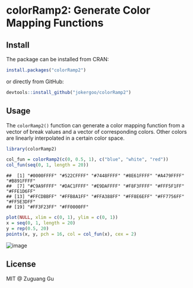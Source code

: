 

# colorRamp2: Generate Color Mapping Functions

## Install

The package can be installed from CRAN:

```r
install.packages("colorRamp2")
```

or directly from GitHub:

```r
devtools::install_github("jokergoo/colorRamp2")
```

## Usage


The `colorRamp2()` function can generate a color mapping function from a vector of break values
and a vector of corresponding colors. Other colors are linearly interpolated in a certain color space.

```r
library(colorRamp2)

col_fun = colorRamp2(c(0, 0.5, 1), c("blue", "white", "red"))
col_fun(seq(0, 1, length = 20))
```

```
##  [1] "#0000FFFF" "#522CFFFF" "#7448FFFF" "#8E61FFFF" "#A479FFFF" "#B891FFFF"
##  [7] "#C9A9FFFF" "#DAC1FFFF" "#E9DAFFFF" "#F8F3FFFF" "#FFF5F1FF" "#FFE1D6FF"
## [13] "#FFCDBBFF" "#FFB8A1FF" "#FFA388FF" "#FF8E6EFF" "#FF7756FF" "#FF5E3DFF"
## [19] "#FF3F23FF" "#FF0000FF"
```

```r
plot(NULL, xlim = c(0, 1), ylim = c(0, 1))
x = seq(0, 1, length = 20)
y = rep(0.5, 20)
points(x, y, pch = 16, col = col_fun(x), cex = 2)
```

![image](https://user-images.githubusercontent.com/449218/207290643-548390f6-d09e-4ad0-bcc3-9864ca5b87e6.png)


## License

MIT @ Zuguang Gu
